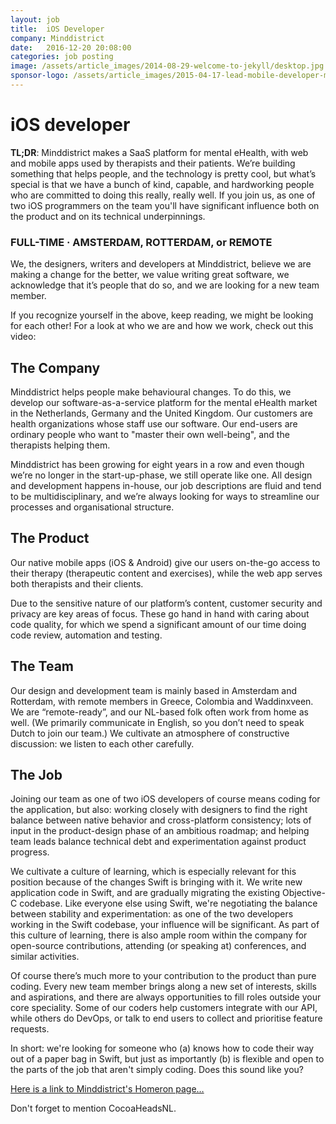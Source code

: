```yaml
---
layout: job
title:  iOS Developer
company: Minddistrict
date:   2016-12-20 20:08:00
categories: job posting
image: /assets/article_images/2014-08-29-welcome-to-jekyll/desktop.jpg
sponsor-logo: /assets/article_images/2015-04-17-lead-mobile-developer-minddistrict/minddistrict.png
---
```


# iOS developer

**TL;DR**: Minddistrict makes a SaaS platform for mental eHealth, with web and mobile apps used by therapists and their patients. We’re building something that helps people, and the technology is pretty cool, but what’s special is that we have a bunch of kind, capable, and hardworking people who are committed to doing this really, really well. If you join us, as one of two iOS programmers on the team you'll have significant influence both on the product and on its technical underpinnings.

### FULL-TIME · AMSTERDAM, ROTTERDAM, or REMOTE

We, the designers, writers and developers at Minddistrict, believe we are making a change for the better, we value writing great software, we acknowledge that it’s people that do so, and we are looking for a new team member.

If you recognize yourself in the above, keep reading, we might be looking for each other! For a look at who we are and how we work, check out this video: 


## The Company

Minddistrict helps people make behavioural changes. To do this, we develop our software-as-a-service platform for the mental eHealth market in the Netherlands, Germany and the United Kingdom. Our customers are health organizations whose staff use our software. Our end-users are ordinary people who want to "master their own well-being", and the therapists helping them.

Minddistrict has been growing for eight years in a row and even though we’re no longer in the start-up-phase, we still operate like one. All design and development happens in-house, our job descriptions are fluid and tend to be multidisciplinary, and we’re always looking for ways to streamline our processes and organisational structure.

## The Product

Our native mobile apps (iOS & Android) give our users on-the-go access to their therapy (therapeutic content and exercises), while the web app serves both therapists and their clients.

Due to the sensitive nature of our platform’s content, customer security and privacy are key areas of focus. These go hand in hand with caring about code quality, for which we spend a significant amount of our time doing code review, automation and testing. 

## The Team

Our design and development team is mainly based in Amsterdam and Rotterdam, with remote members in Greece, Colombia and Waddinxveen. We are “remote-ready”, and our NL-based folk often work from home as well. (We primarily communicate in English, so you don’t need to speak Dutch to join our team.) We cultivate an atmosphere of constructive discussion: we listen to each other carefully.

## The Job

Joining our team as one of two iOS developers of course means coding for the application, but also: working closely with designers to find the right balance between native behavior and cross-platform consistency; lots of input in the product-design phase of an ambitious roadmap; and helping team leads balance technical debt and experimentation against product progress.

We cultivate a culture of learning, which is especially relevant for this position because of the changes Swift is bringing with it. We write new application code in Swift, and are gradually migrating the existing Objective-C codebase. Like everyone else using Swift, we're negotiating the balance between stability and experimentation: as one of the two developers working in the Swift codebase, your influence will be significant. As part of this culture of learning, there is also ample room within the company for open-source contributions, attending (or speaking at) conferences, and similar activities.

Of course there’s much more to your contribution to the product than pure coding. Every new team member brings along a new set of interests, skills and aspirations, and there are always opportunities to fill roles outside your core speciality. Some of our coders help customers integrate with our API, while others do DevOps, or talk to end users to collect and prioritise feature requests.

In short: we're looking for someone who (a) knows how to code their way out of a paper bag in Swift, but just as importantly (b) is flexible and open to the parts of the job that aren't simply coding. Does this sound like you?

[Here is a link to Minddistrict's Homeron page…](https://minddistrict.homerun.co/ios-developer/en)

Don't forget to mention CocoaHeadsNL.